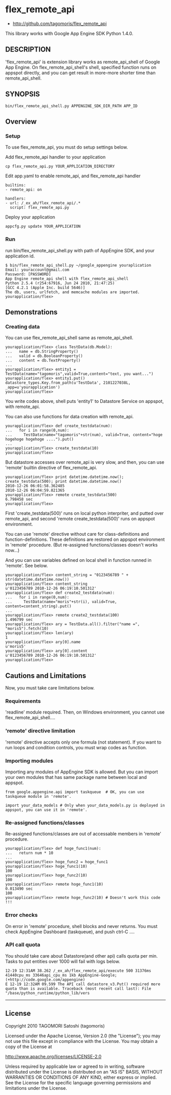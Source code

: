 # flex_remote_api

* http://github.com/tagomoris/flex_remote_api

This library works with Google App Engine SDK Python 1.4.0.

## DESCRIPTION

'flex_remote_api' is extension library works as remote_api_shell of Google App Engine. On flex_remote_api_shell's shell, specified function runs on appspot directly, and you can get result in more-more shorter time than remote_api_shell.

## SYNOPSIS

    bin/flex_remote_api_shell.py APPENGINE_SDK_DIR_PATH APP_ID

## Overview
### Setup
To use flex_remote_api, you must do setup settings below.

Add flex_remote_api handler to your application

    cp flex_remote_api.py YOUR_APPLICATION_DIRECTORY

Edit app.yaml to enable remote_api, and flex_remote_api handler

    builtins:
    - remote_api: on
    
    handlers:
    - url: /_ex_ah/flex_remote_api/.*
      script: flex_remote_api.py

Deploy your application

    appcfg.py update YOUR_APPLICATION

### Run
run bin/flex_remote_api_shell.py with path of AppEngine SDK, and your application id.

    $ bin/flex_remote_api_shell.py ~/google_appengine youraplication
    Email: youraccount@gmail.com
    Password: [PASSWORD]
    App Engine remote_api shell with flex_remote_api_shell
    Python 2.5.4 (r254:67916, Jun 24 2010, 21:47:25) 
    [GCC 4.2.1 (Apple Inc. build 5646)]
    The db, users, urlfetch, and memcache modules are imported.
    yourapplication/flex> 

## Demonstrations
### Creating data
You can use flex_remote_api_shell same as remote_api_shell.

    yourapplication/flex> class TestData(db.Model):
    ...   name = db.StringProperty()
    ...   valid = db.BooleanProperty()
    ...   content = db.TextProperty()
    ... 
    yourapplication/flex> entity1 = TestData(name="tagomoris",valid=True,content="text, you want...")
    yourapplication/flex> entity1.put()
    datastore_types.Key.from_path(u'TestData', 2101227038L, _app=u'yourapplication')
    yourapplication/flex> 

You write codes above, shell puts 'entity1' to Datastore Service on appspot, with remote_api.

You can also use functions for data creation with remote_api.

    yourapplication/flex> def create_testdata(num):
    ...   for i in range(0,num):
    ...     TestData(name="tagomoris"+str(num), valid=True, content="hoge hogehoge hogehoge ....").put()
    ... 
    yourapplication/flex> create_testdata(10)
    yourapplication/flex> 

But datastore accesses over remote_api is very slow, and then, you can use 'remote' builtin directive of flex_remote_api.

    yourapplication/flex> print datetime.datetime.now(); create_testdata(500); print datetime.datetime.now()
    2010-12-26 06:01:58.362485
    2010-12-26 06:04:59.821365
    yourapplication/flex> remote create_testdata(500)
    6.798458 sec
    yourapplication/flex> 

First 'create_testdata(500)' runs on local python interpriter, and putted over remote_api, and second 'remote create_testdata(500)' runs on appspot environment.

You can use 'remote' directive without care for class-definitions and function-definitions. These definitions are restored on appspot environment in 'remote' procedure. (But re-assigned functions/classes doesn't works now...)

And you can use variables defined on local shell in function runned in 'remote'. See below.

    yourapplication/flex> content_string = "0123456789 " + str(datetime.datetime.now())
    yourapplication/flex> content_string
    u'0123456789 2010-12-26 06:19:10.501312'
    yourapplication/flex> def create2_testdata(num):
    ...   for i in range(0,num):
    ...     TestData(name="moris"+str(i), valid=True, content=content_string).put()
    ... 
    yourapplication/flex> remote create2_testdata(100)
    1.496799 sec
    yourapplication/flex> ary = TestData.all().filter("name =", "moris5").fetch(10)
    yourapplication/flex> len(ary)
    1
    yourapplication/flex> ary[0].name
    u'moris5'
    yourapplication/flex> ary[0].content
    u'0123456789 2010-12-26 06:19:10.501312'
    yourapplication/flex> 

## Cautions and Limitations
Now, you must take care limitations below.

### Requirements
'readline' module required. Then, on Windows environment, you cannot use flex_remote_api_shell....

### 'remote' directive limitation
'remote' directive accepts only one formula (not statement). If you want to run loops and condition controls, you must wrap codes as function.

### Importing modules
Importing any modules of AppEngine SDK is allowed. But you can import your own modules that has same package name between local and appspot.

    from google.appengine.api import taskqueue  # OK, you can use taskqueue module in 'remote'.
    
    import your_data_models # Only when your_data_models.py is deployed in appspot, you can use it in 'remote'.

### Re-assigned functions/classes
Re-assigned functions/classes are out of accessable members in 'remote' procedure.

    yourapplication/flex> def hoge_func1(num):
    ...   return num * 10
    ... 
    yourapplication/flex> hoge_func2 = hoge_func1
    yourapplication/flex> hoge_func1(10)
    100
    yourapplication/flex> hoge_func2(10)
    100
    yourapplication/flex> remote hoge_func1(10)
    0.013490 sec
    100
    yourapplication/flex> remote hoge_func2(10) # Doesn't work this code !!!

### Error checks
On error in 'remote' procedure, shell blocks and never returns. You must check AppEngine Dashboard (taskqueue), and push ctrl-C ....

### API call quota
You should take care about Datastore(and other api) calls quota per min. Tasks to put entities over 1000 will fail with logs below.

    12-19 12:31AM 38.262 /_ex_ah/flex_remote_api/execute 500 31376ms 41440cpu_ms 33646api_cpu_ms 1kb AppEngine-Google; (+http://code.google.com/appengine)
    E 12-19 12:32AM 09.599 The API call datastore_v3.Put() required more quota than is available. Traceback (most recent call last): File "/base/python_runtime/python_lib/vers

* * * * *

## License

Copyright 2010 TAGOMORI Satoshi (tagomoris)

Licensed under the Apache License, Version 2.0 (the "License");
you may not use this file except in compliance with the License.
You may obtain a copy of the License at

   http://www.apache.org/licenses/LICENSE-2.0

Unless required by applicable law or agreed to in writing, software
distributed under the License is distributed on an "AS IS" BASIS,
WITHOUT WARRANTIES OR CONDITIONS OF ANY KIND, either express or implied.
See the License for the specific language governing permissions and
limitations under the License.


